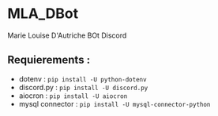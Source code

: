 # MLA_DBot
Marie Louise D'Autriche BOt Discord

## Requierements :
- dotenv : ```pip install -U python-dotenv```
- discord.py : ```pip install -U discord.py```
- aiocron : ```pip install -U aiocron```
- mysql connector : ```pip install -U mysql-connector-python```